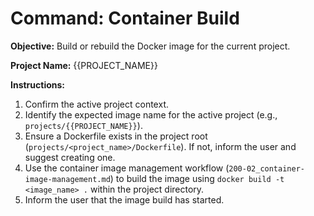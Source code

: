 # Command: Container Build

**Objective:** Build or rebuild the Docker image for the current project.

**Project Name:** {{PROJECT_NAME}}

**Instructions:**
1. Confirm the active project context.
2. Identify the expected image name for the active project (e.g., `projects/{{PROJECT_NAME}}`).
3. Ensure a Dockerfile exists in the project root (`projects/<project_name>/Dockerfile`). If not, inform the user and suggest creating one.
4. Use the container image management workflow (`200-02_container-image-management.md`) to build the image using `docker build -t <image_name> .` within the project directory.
5. Inform the user that the image build has started.
